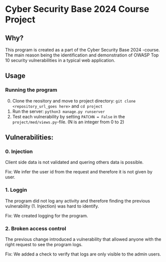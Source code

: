 # Cyber Security Base 2024 Course Project

## Why?

This program is created as a part of the Cyber Security Base 2024 -course. The main reason being the identification and demonstration of OWASP Top 10 security vulnerabilities in a typical web application.  

## Usage

###  Running the program

0. Clone the reository and move to project directory: `git clone <repository_url_goes here>` and `cd project` 
1. Run the server: `python3 manage.py runserver` 
2. Test each vulnerability by setting `PATCHN = False` in the `project/med/views.py`-file. (N is an integer from 0 to 2)

## Vulnerabilities:

### 0. Injection

Client side data is not validated and quering others data is possible. 

Fix: We infer the user id from the request and therefore it is not given by user. 

### 1. Loggin

The program did not log any activity and therefore finding the previous vulnerability (1. Injection) was hard to identify. 

Fix: We created logging for the program. 

### 2. Broken access control

The previous change introduced a vulnerability that allowed anyone with the right request to see the program logs. 

Fix: We added a check to verify that logs are only visible to the admin users. 

   
